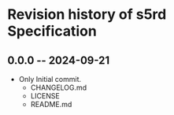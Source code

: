 # Revision history of s5rd Specification

## 0.0.0 -- 2024-09-21

* Only Initial commit.
  - CHANGELOG.md
  - LICENSE
  - README.md
